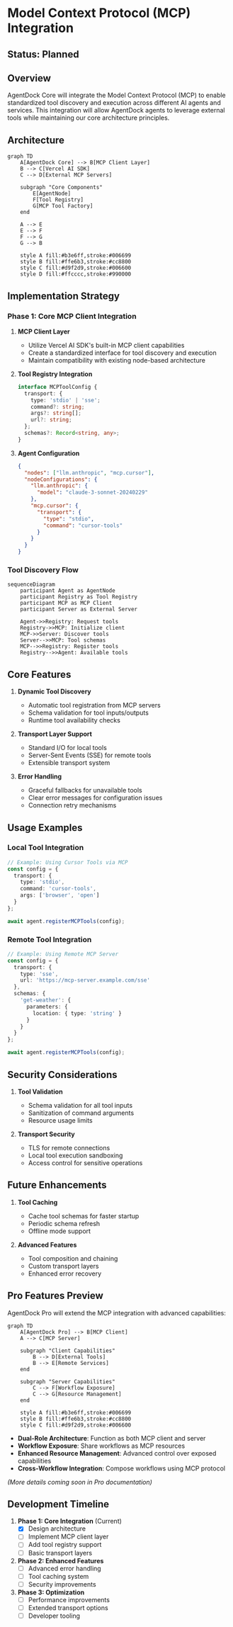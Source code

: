 # Model Context Protocol (MCP) Integration

## Status: Planned

## Overview

AgentDock Core will integrate the Model Context Protocol (MCP) to enable standardized tool discovery and execution across different AI agents and services. This integration will allow AgentDock agents to leverage external tools while maintaining our core architecture principles.

## Architecture

```mermaid
graph TD
    A[AgentDock Core] --> B[MCP Client Layer]
    B --> C[Vercel AI SDK]
    C --> D[External MCP Servers]
    
    subgraph "Core Components"
        E[AgentNode]
        F[Tool Registry]
        G[MCP Tool Factory]
    end
    
    A --> E
    E --> F
    F --> G
    G --> B
    
    style A fill:#b3e6ff,stroke:#006699
    style B fill:#ffe6b3,stroke:#cc8800
    style C fill:#d9f2d9,stroke:#006600
    style D fill:#ffcccc,stroke:#990000
```

## Implementation Strategy

### Phase 1: Core MCP Client Integration

1. **MCP Client Layer**
   - Utilize Vercel AI SDK's built-in MCP client capabilities
   - Create a standardized interface for tool discovery and execution
   - Maintain compatibility with existing node-based architecture

2. **Tool Registry Integration**
   ```typescript
   interface MCPToolConfig {
     transport: {
       type: 'stdio' | 'sse';
       command?: string;
       args?: string[];
       url?: string;
     };
     schemas?: Record<string, any>;
   }
   ```

3. **Agent Configuration**
   ```json
   {
     "nodes": ["llm.anthropic", "mcp.cursor"],
     "nodeConfigurations": {
       "llm.anthropic": {
         "model": "claude-3-sonnet-20240229"
       },
       "mcp.cursor": {
         "transport": {
           "type": "stdio",
           "command": "cursor-tools"
         }
       }
     }
   }
   ```

### Tool Discovery Flow

```mermaid
sequenceDiagram
    participant Agent as AgentNode
    participant Registry as Tool Registry
    participant MCP as MCP Client
    participant Server as External Server
    
    Agent->>Registry: Request tools
    Registry->>MCP: Initialize client
    MCP->>Server: Discover tools
    Server-->>MCP: Tool schemas
    MCP-->>Registry: Register tools
    Registry-->>Agent: Available tools
```

## Core Features

1. **Dynamic Tool Discovery**
   - Automatic tool registration from MCP servers
   - Schema validation for tool inputs/outputs
   - Runtime tool availability checks

2. **Transport Layer Support**
   - Standard I/O for local tools
   - Server-Sent Events (SSE) for remote tools
   - Extensible transport system

3. **Error Handling**
   - Graceful fallbacks for unavailable tools
   - Clear error messages for configuration issues
   - Connection retry mechanisms

## Usage Examples

### Local Tool Integration
```typescript
// Example: Using Cursor Tools via MCP
const config = {
  transport: {
    type: 'stdio',
    command: 'cursor-tools',
    args: ['browser', 'open']
  }
};

await agent.registerMCPTools(config);
```

### Remote Tool Integration
```typescript
// Example: Using Remote MCP Server
const config = {
  transport: {
    type: 'sse',
    url: 'https://mcp-server.example.com/sse'
  },
  schemas: {
    'get-weather': {
      parameters: {
        location: { type: 'string' }
      }
    }
  }
};

await agent.registerMCPTools(config);
```

## Security Considerations

1. **Tool Validation**
   - Schema validation for all tool inputs
   - Sanitization of command arguments
   - Resource usage limits

2. **Transport Security**
   - TLS for remote connections
   - Local tool execution sandboxing
   - Access control for sensitive operations

## Future Enhancements

1. **Tool Caching**
   - Cache tool schemas for faster startup
   - Periodic schema refresh
   - Offline mode support

2. **Advanced Features**
   - Tool composition and chaining
   - Custom transport layers
   - Enhanced error recovery

## Pro Features Preview

AgentDock Pro will extend the MCP integration with advanced capabilities:

```mermaid
graph TD
    A[AgentDock Pro] --> B[MCP Client]
    A --> C[MCP Server]
    
    subgraph "Client Capabilities"
        B --> D[External Tools]
        B --> E[Remote Services]
    end
    
    subgraph "Server Capabilities"
        C --> F[Workflow Exposure]
        C --> G[Resource Management]
    end
    
    style A fill:#b3e6ff,stroke:#006699
    style B fill:#ffe6b3,stroke:#cc8800
    style C fill:#d9f2d9,stroke:#006600
```

- **Dual-Role Architecture**: Function as both MCP client and server
- **Workflow Exposure**: Share workflows as MCP resources
- **Enhanced Resource Management**: Advanced control over exposed capabilities
- **Cross-Workflow Integration**: Compose workflows using MCP protocol

*(More details coming soon in Pro documentation)*

## Development Timeline

1. **Phase 1: Core Integration** (Current)
   - [x] Design architecture
   - [ ] Implement MCP client layer
   - [ ] Add tool registry support
   - [ ] Basic transport layers

2. **Phase 2: Enhanced Features**
   - [ ] Advanced error handling
   - [ ] Tool caching system
   - [ ] Security improvements

3. **Phase 3: Optimization**
   - [ ] Performance improvements
   - [ ] Extended transport options
   - [ ] Developer tooling